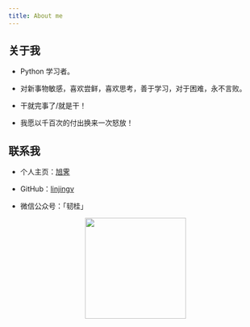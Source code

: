 ```yaml
---
title: About me
---
```


## 关于我

- Python 学习者。

- 对新事物敏感，喜欢尝鲜，喜欢思考，善于学习，对于困难，永不言败。

- 干就完事了/就是干！

- 我愿以千百次的付出换来一次怒放！

## 联系我

- 个人主页：[旭霁](https://moistlin.cn)

- GitHub：[linjingv](https://github.com/linjingv)

- 微信公众号：「韧桂」

<div  align="center">
<img src="https://linjingv.github.io/images/wechart.jpg" width = "200" height = "200"/>
